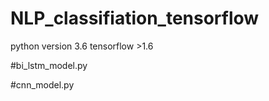 # NLP_classifiation_tensorflow


python version 3.6  tensorflow >1.6


#bi_lstm_model.py  


#cnn_model.py

